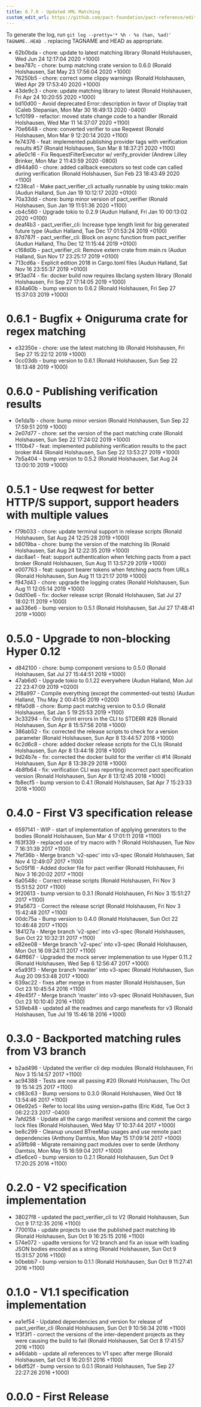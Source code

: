 ```yaml
---
title: 0.7.0 - Updated XML Matching
custom_edit_url: https://github.com/pact-foundation/pact-reference/edit/master/rust/pact_verifier_cli/CHANGELOG.md
---
```

<!-- This file has been synced from the pact-foundation/pact-reference repository. Please do not edit it directly. The URL of the source file can be found in the custom_edit_url value above -->

To generate the log, run `git log --pretty='* %h - %s (%an, %ad)' TAGNAME..HEAD .` replacing TAGNAME and HEAD as appropriate.


* 62b0bda - chore: update to latest matching library (Ronald Holshausen, Wed Jun 24 12:17:04 2020 +1000)
* bea787c - chore: bump matching crate version to 0.6.0 (Ronald Holshausen, Sat May 23 17:56:04 2020 +1000)
* 76250b5 - chore: correct some clippy warnings (Ronald Holshausen, Wed Apr 29 17:53:40 2020 +1000)
* 43de9c3 - chore: update matching library to latest (Ronald Holshausen, Fri Apr 24 10:20:55 2020 +1000)
* bd10d00 - Avoid deprecated Error::description in favor of Display trait (Caleb Stepanian, Mon Mar 30 16:49:13 2020 -0400)
* 1cf0199 - refactor: moved state change code to a handler (Ronald Holshausen, Wed Mar 11 14:37:07 2020 +1100)
* 70e6648 - chore: converted verifier to use Reqwest (Ronald Holshausen, Mon Mar 9 12:20:14 2020 +1100)
* fe74376 - feat: implemented publishing provider tags with verification results #57 (Ronald Holshausen, Sun Mar 8 18:37:21 2020 +1100)
* a6e0c16 - Fix RequestFilterExecutor w/ verify_provider (Andrew Lilley Brinker, Mon Mar 2 11:43:59 2020 -0800)
* d944a60 - chore: added callback executors so test code can called during verification (Ronald Holshausen, Sun Feb 23 18:43:49 2020 +1100)
* f238ca1 - Make pact_verifier_cli actually runnable by using tokio::main (Audun Halland, Sun Jan 19 10:12:17 2020 +0100)
* 70a33dd - chore: bump minor version of pact_verifier (Ronald Holshausen, Sun Jan 19 11:51:36 2020 +1100)
* cb4c560 - Upgrade tokio to 0.2.9 (Audun Halland, Fri Jan 10 00:13:02 2020 +0100)
* deaf4b3 - pact_verifier_cli: Increase type length limit for big generated future type (Audun Halland, Tue Dec 17 01:53:24 2019 +0100)
* 87d787f - pact_verifier_cli: Block on async function from pact_verifier (Audun Halland, Thu Dec 12 11:15:44 2019 +0100)
* c168d0b - pact_verifier_cli: Remove extern crate from main.rs (Audun Halland, Sun Nov 17 23:25:17 2019 +0100)
* 713cd6a - Explicit edition 2018 in Cargo.toml files (Audun Halland, Sat Nov 16 23:55:37 2019 +0100)
* 9f3ad74 - fix: docker build now requires libclang system library (Ronald Holshausen, Fri Sep 27 17:14:05 2019 +1000)
* 834a60b - bump version to 0.6.2 (Ronald Holshausen, Fri Sep 27 15:37:03 2019 +1000)

# 0.6.1 - Bugfix + Oniguruma crate for regex matching

* e32350e - chore: use the latest matching lib (Ronald Holshausen, Fri Sep 27 15:22:12 2019 +1000)
* 0cc03db - bump version to 0.6.1 (Ronald Holshausen, Sun Sep 22 18:13:48 2019 +1000)

# 0.6.0 - Publishing verification results

* 0e1da1b - chore: bump minor version (Ronald Holshausen, Sun Sep 22 17:59:51 2019 +1000)
* 2e07d77 - chore: set the version of the pact matching crate (Ronald Holshausen, Sun Sep 22 17:24:02 2019 +1000)
* 1110b47 - feat: implemented publishing verification results to the pact broker #44 (Ronald Holshausen, Sun Sep 22 13:53:27 2019 +1000)
* 7b5a404 - bump version to 0.5.2 (Ronald Holshausen, Sat Aug 24 13:00:10 2019 +1000)

# 0.5.1 - Use reqwest for better HTTP/S support, support headers with multiple values

* f79b033 - chore: update terminal support in release scripts (Ronald Holshausen, Sat Aug 24 12:25:28 2019 +1000)
* b8019ba - chore: bump the version of the matching lib (Ronald Holshausen, Sat Aug 24 12:22:35 2019 +1000)
* dac8ae1 - feat: support authentication when fetching pacts from a pact broker (Ronald Holshausen, Sun Aug 11 13:57:29 2019 +1000)
* e007763 - feat: support bearer tokens when fetching pacts from URLs (Ronald Holshausen, Sun Aug 11 13:21:17 2019 +1000)
* f947d43 - chore: upgrade the logging crates (Ronald Holshausen, Sun Aug 11 12:05:14 2019 +1000)
* 0dd10e6 - fix: docker release script (Ronald Holshausen, Sat Jul 27 18:02:11 2019 +1000)
* aa336e6 - bump version to 0.5.1 (Ronald Holshausen, Sat Jul 27 17:48:41 2019 +1000)

# 0.5.0 - Upgrade to non-blocking Hyper 0.12

* d842100 - chore: bump component versions to 0.5.0 (Ronald Holshausen, Sat Jul 27 15:44:51 2019 +1000)
* 47ab6d0 - Upgrade tokio to 0.1.22 everywhere (Audun Halland, Mon Jul 22 23:47:09 2019 +0200)
* 2f8a997 - Compile everything (except the commented-out tests) (Audun Halland, Thu May 2 00:41:56 2019 +0200)
* f8fa0d8 - chore: Bump pact matchig version to 0.5.0 (Ronald Holshausen, Sat Jan 5 19:25:53 2019 +1100)
* 3c33294 - fix: Only print errors in the CLI to STDERR #28 (Ronald Holshausen, Sun Apr 8 15:57:56 2018 +1000)
* 386ab52 - fix: corrected the release scripts to check for a version parameter (Ronald Holshausen, Sun Apr 8 13:44:57 2018 +1000)
* 6c2d6c8 - chore: added docker release scripts for the CLIs (Ronald Holshausen, Sun Apr 8 13:44:18 2018 +1000)
* 9d24b7e - fix: corrected the docker build for the verifier cli #14 (Ronald Holshausen, Sun Apr 8 13:39:29 2018 +1000)
* 4b8fb64 - fix: verification CLI was reporting incorrect pact specification version (Ronald Holshausen, Sun Apr 8 13:12:45 2018 +1000)
* fb8ecf5 - bump version to 0.4.1 (Ronald Holshausen, Sat Apr 7 15:23:33 2018 +1000)

# 0.4.0 - First V3 specification release

* 6597141 - WIP - start of implementation of applying generators to the bodies (Ronald Holshausen, Sun Mar 4 17:01:11 2018 +1100)
* f63f339 - replaced use of try macro with ? (Ronald Holshausen, Tue Nov 7 16:31:39 2017 +1100)
* 7fef36b - Merge branch 'v2-spec' into v3-spec (Ronald Holshausen, Sat Nov 4 12:49:07 2017 +1100)
* 5c05f18 - Added docker file for pact verifier (Ronald Holshausen, Fri Nov 3 16:20:02 2017 +1100)
* 6a0548c - Correct release scripts (Ronald Holshausen, Fri Nov 3 15:51:52 2017 +1100)
* 9f20613 - bump version to 0.3.1 (Ronald Holshausen, Fri Nov 3 15:51:27 2017 +1100)
* 91a5673 - Correct the release script (Ronald Holshausen, Fri Nov 3 15:42:48 2017 +1100)
* 00dc75a - Bump version to 0.4.0 (Ronald Holshausen, Sun Oct 22 10:46:48 2017 +1100)
* 184127a - Merge branch 'v2-spec' into v3-spec (Ronald Holshausen, Sun Oct 22 10:32:31 2017 +1100)
* e82ee08 - Merge branch 'v2-spec' into v3-spec (Ronald Holshausen, Mon Oct 16 09:24:11 2017 +1100)
* 64ff667 - Upgraded the mock server implemenation to use Hyper 0.11.2 (Ronald Holshausen, Wed Sep 6 12:56:47 2017 +1000)
* e5a93f3 - Merge branch 'master' into v3-spec (Ronald Holshausen, Sun Aug 20 09:53:48 2017 +1000)
* 639ac22 - fixes after merge in from master (Ronald Holshausen, Sun Oct 23 10:45:54 2016 +1100)
* 49e45f7 - Merge branch 'master' into v3-spec (Ronald Holshausen, Sun Oct 23 10:10:40 2016 +1100)
* 539eb48 - updated all the readmes and cargo manefests for v3 (Ronald Holshausen, Tue Jul 19 15:46:18 2016 +1000)

# 0.3.0 - Backported matching rules from V3 branch

* b2ad496 - Updated the verifier cli dep modules (Ronald Holshausen, Fri Nov 3 15:14:57 2017 +1100)
* ac94388 - Tests are now all passing #20 (Ronald Holshausen, Thu Oct 19 15:14:25 2017 +1100)
* c983c63 - Bump versions to 0.3.0 (Ronald Holshausen, Wed Oct 18 13:54:46 2017 +1100)
* 06e92e5 - Refer to local libs using version+paths (Eric Kidd, Tue Oct 3 06:22:23 2017 -0400)
* 7afd258 - Update all the cargo manifest versions and commit the cargo lock files (Ronald Holshausen, Wed May 17 10:37:44 2017 +1000)
* be8c299 - Cleanup unused BTreeMap usages and use remote pact dependencies (Anthony Damtsis, Mon May 15 17:09:14 2017 +1000)
* a59fb98 - Migrate remaining pact modules over to serde (Anthony Damtsis, Mon May 15 16:59:04 2017 +1000)
* d5e6ce0 - bump version to 0.2.1 (Ronald Holshausen, Sun Oct 9 17:20:25 2016 +1100)

# 0.2.0 - V2 specification implementation

* 38027f8 - updated the pact_verifier_cli to V2 (Ronald Holshausen, Sun Oct 9 17:12:35 2016 +1100)
* 770010a - update projects to use the published pact matching lib (Ronald Holshausen, Sun Oct 9 16:25:15 2016 +1100)
* 574e072 - upadte versions for V2 branch and fix an issue with loading JSON bodies encoded as a string (Ronald Holshausen, Sun Oct 9 15:31:57 2016 +1100)
* b0bebb7 - bump version to 0.1.1 (Ronald Holshausen, Sun Oct 9 11:27:41 2016 +1100)

# 0.1.0 - V1.1 specification implementation

* ea1ef54 - Updated dependencies and version for release of pact_verifier_cli (Ronald Holshausen, Sun Oct 9 10:56:34 2016 +1100)
* 1f3f3f1 - correct the versions of the inter-dependent projects as they were causing the build to fail (Ronald Holshausen, Sat Oct 8 17:41:57 2016 +1100)
* a46dabb - update all references to V1 spec after merge (Ronald Holshausen, Sat Oct 8 16:20:51 2016 +1100)
* b6df52f - bump version to 0.0.1 (Ronald Holshausen, Tue Sep 27 22:27:26 2016 +1000)

# 0.0.0 - First Release
